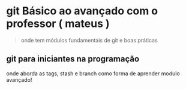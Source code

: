 # git Básico ao avançado com o professor ( mateus )

> onde tem módulos fundamentais de git e boas práticas 

## git para iniciantes na programação 

onde aborda as tags, stash e branch como forma de aprender modulo avançado!